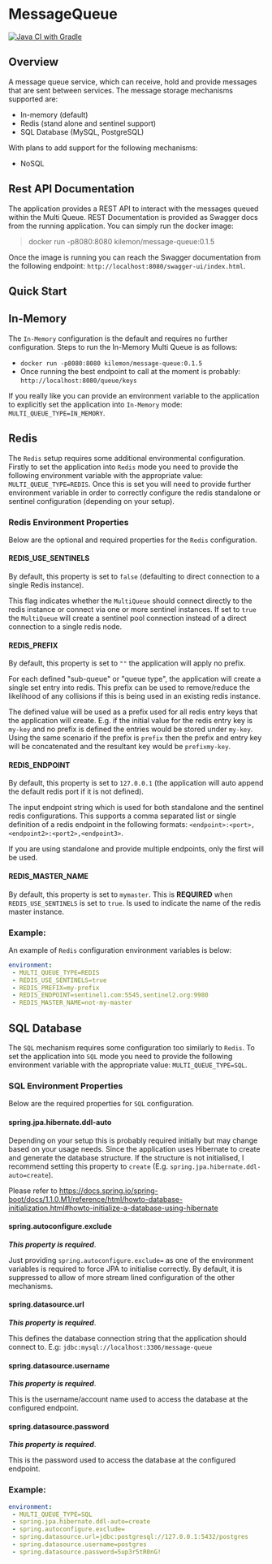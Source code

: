 # MessageQueue
[![Java CI with Gradle](https://github.com/KyleGonzalez/MessageQueue/actions/workflows/gradle.yml/badge.svg)](https://github.com/KyleGonzalez/MessageQueue/actions/workflows/gradle.yml)

## Overview

A message queue service, which can receive, hold and provide messages that are sent between services.
The message storage mechanisms supported are:
- In-memory (default)
- Redis (stand alone and sentinel support)
- SQL Database (MySQL, PostgreSQL)

With plans to add support for the following mechanisms:
- NoSQL

## Rest API Documentation

The application provides a REST API to interact with the messages queued within the Multi Queue.
REST Documentation is provided as Swagger docs from the running application. 
You can simply run the docker image:
> docker run -p8080:8080 kilemon/message-queue:0.1.5

Once the image is running you can reach the Swagger documentation from the following endpoint: `http://localhost:8080/swagger-ui/index.html`.

## Quick Start

## In-Memory

The `In-Memory` configuration is the default and requires no further configuration.
Steps to run the In-Memory Multi Queue is as follows:
- `docker run -p8080:8080 kilemon/message-queue:0.1.5`
- Once running the best endpoint to call at the moment is probably: `http://localhost:8080/queue/keys`

If you really like you can provide an environment variable to the application to explicitly set the application into `In-Memory` mode: `MULTI_QUEUE_TYPE=IN_MEMORY`.

## Redis

The `Redis` setup requires some additional environmental configuration.
Firstly to set the application into `Redis` mode you need to provide the following environment variable with the appropriate value: `MULTI_QUEUE_TYPE=REDIS`.
Once this is set you will need to provide further environment variable in order to correctly configure the redis standalone or sentinel configuration (depending on your setup).

### Redis Environment Properties

Below are the optional and required properties for the `Redis` configuration.

#### REDIS_USE_SENTINELS

By default, this property is set to `false` (defaulting to direct connection to a single Redis instance).

This flag indicates whether the `MultiQueue` should connect directly to the redis instance or connect via one or more sentinel instances.
If set to `true` the `MultiQueue` will create a sentinel pool connection instead of a direct connection to a single redis node.

#### REDIS_PREFIX

By default, this property is set to `""` the application will apply no prefix.

For each defined "sub-queue" or "queue type", the application will create a single set entry into redis. This prefix can be used to remove/reduce the likelihood of any collisions if this is being used in an existing redis instance.

The defined value will be used as a prefix used for all redis entry keys that the application will create.
E.g. if the initial value for the redis entry key is `my-key` and no prefix is defined the entries would be stored under `my-key`.
Using the same scenario if the prefix is `prefix` then the prefix and entry key will be concatenated and the resultant key would be `prefixmy-key`.

#### REDIS_ENDPOINT

By default, this property is set to `127.0.0.1` (the application will auto append the default redis port if it is not defined).

The input endpoint string which is used for both standalone and the sentinel redis configurations.
This supports a comma separated list or single definition of a redis endpoint in the following formats:
`<endpoint>:<port>,<endpoint2>:<port2>,<endpoint3>`.

If you are using standalone and provide multiple endpoints, only the first will be used.

#### REDIS_MASTER_NAME

By default, this property is set to `mymaster`.
This is **REQUIRED** when `REDIS_USE_SENTINELS` is set to `true`. Is used to indicate the name of the redis master instance.

### Example:

An example of `Redis` configuration environment variables is below:
```yaml
environment:
 - MULTI_QUEUE_TYPE=REDIS
 - REDIS_USE_SENTINELS=true
 - REDIS_PREFIX=my-prefix
 - REDIS_ENDPOINT=sentinel1.com:5545,sentinel2.org:9980
 - REDIS_MASTER_NAME=not-my-master
```

## SQL Database

The `SQL` mechanism requires some configuration too similarly to `Redis`.
To set the application into `SQL` mode you need to provide the following environment variable with the appropriate value: `MULTI_QUEUE_TYPE=SQL`.

### SQL Environment Properties

Below are the required properties for `SQL` configuration.

#### spring.jpa.hibernate.ddl-auto

Depending on your setup this is probably required initially but may change based on your usage needs. Since the application uses Hibernate to create and generate the database structure.
If the structure is not initialised, I recommend setting this property to `create` (E.g. `spring.jpa.hibernate.ddl-auto=create`).

Please refer to https://docs.spring.io/spring-boot/docs/1.1.0.M1/reference/html/howto-database-initialization.html#howto-initialize-a-database-using-hibernate

#### spring.autoconfigure.exclude

***This property is required***.

Just providing `spring.autoconfigure.exclude=` as one of the environment variables is required to force JPA to initialise correctly. 
By default, it is suppressed to allow of more stream lined configuration of the other mechanisms.

#### spring.datasource.url

***This property is required***.

This defines the database connection string that the application should connect to. E.g: `jdbc:mysql://localhost:3306/message-queue`

#### spring.datasource.username

***This property is required***.

This is the username/account name used to access the database at the configured endpoint.

#### spring.datasource.password

***This property is required***.

This is the password used to access the database at the configured endpoint.

### Example:
```yaml
environment:
 - MULTI_QUEUE_TYPE=SQL
 - spring.jpa.hibernate.ddl-auto=create
 - spring.autoconfigure.exclude=
 - spring.datasource.url=jdbc:postgresql://127.0.0.1:5432/postgres
 - spring.datasource.username=postgres
 - spring.datasource.password=5up3r5tR0nG!
```
